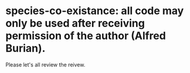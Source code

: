 # species-co-existance: all code may only be used after receiving permission of the author (Alfred Burian).

Please let's all review the reivew.
